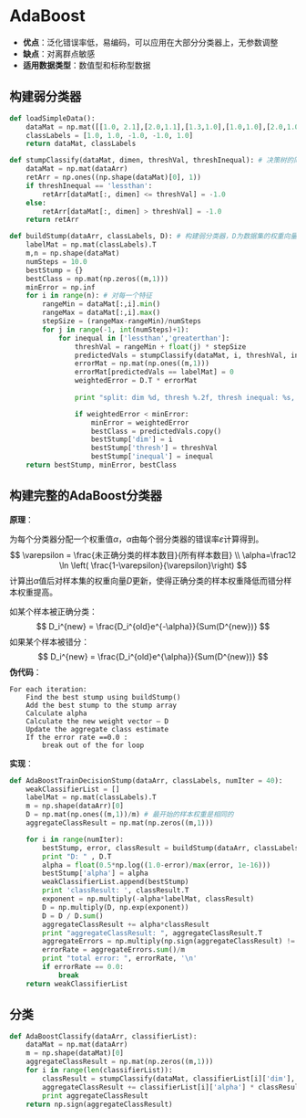 # AdaBoost

+ **优点**：泛化错误率低，易编码，可以应用在大部分分类器上，无参数调整
+ **缺点**：对离群点敏感
+ **适用数据类型**：数值型和标称型数据

## 构建弱分类器

```python
def loadSimpleData():
	dataMat = np.mat([[1.0, 2.1],[2.0,1.1],[1.3,1.0],[1.0,1.0],[2.0,1.0]])
	classLabels = [1.0, 1.0, -1.0, -1.0, 1.0]
	return dataMat, classLabels

def stumpClassify(dataMat, dimen, threshVal, threshInequal): # 决策树的简化版本,单层，弱分类器
	dataMat = np.mat(dataArr)
	retArr = np.ones((np.shape(dataMat)[0], 1))
	if threshInequal == 'lessthan':
		retArr[dataMat[:, dimen] <= threshVal] = -1.0
	else:
		retArr[dataMat[:, dimen] > threshVal] = -1.0
	return retArr

def buildStump(dataArr, classLabels, D): # 构建弱分类器，D为数据集的权重向量
	labelMat = np.mat(classLabels).T 
	m,n = np.shape(dataMat)
	numSteps = 10.0
	bestStump = {}
	bestClass = np.mat(np.zeros((m,1)))
	minError = np.inf 
	for i in range(n): # 对每一个特征
		rangeMin = dataMat[:,i].min()
		rangeMax = dataMat[:,i].max()
		stepSize = (rangeMax-rangeMin)/numSteps
		for j in range(-1, int(numSteps)+1):
			for inequal in ['lessthan','greaterthan']:
				threshVal = rangeMin + float(j) * stepSize
				predictedVals = stumpClassify(dataMat, i, threshVal, inequal)
				errorMat = np.mat(np.ones((m,1)))
				errorMat[predictedVals == labelMat] = 0
				weightedError = D.T * errorMat
				
				print "split: dim %d, thresh %.2f, thresh inequal: %s, the weighted error is %.3f" %(i, threshVal, inequal, weightedError)

				if weightedError < minError:
					minError = weightedError
					bestClass = predictedVals.copy()
					bestStump['dim'] = i
					bestStump['thresh'] = threshVal
					bestStump['inequal'] = inequal
	return bestStump, minError, bestClass

```

## 构建完整的AdaBoost分类器

**原理**：

为每个分类器分配一个权重值$\alpha$，$\alpha$由每个弱分类器的错误率$\varepsilon$计算得到。
$$
\varepsilon = \frac{未正确分类的样本数目}{所有样本数目} \\
\alpha=\frac12 \ln \left( \frac{1-\varepsilon}{\varepsilon}\right)
$$
计算出$\alpha$值后对样本集的权重向量$D$更新，使得正确分类的样本权重降低而错分样本权重提高。

如某个样本被正确分类：
$$
D_i^{new} = \frac{D_i^{old}e^{-\alpha}}{Sum(D^{new})}
$$
如果某个样本被错分：
$$
D_i^{new} = \frac{D_i^{old}e^{\alpha}}{Sum(D^{new})}
$$
**伪代码**：

```
For each iteration:
	Find the best stump using buildStump()
	Add the best stump to the stump array
	Calculate alpha
	Calculate the new weight vector – D
	Update the aggregate class estimate
	If the error rate ==0.0 : 
		break out of the for loop
```

**实现**：

```python
def AdaBoostTrainDecisionStump(dataArr, classLabels, numIter = 40):
	weakClassifierList = []
	labelMat = np.mat(classLabels).T
	m = np.shape(dataArr)[0]
	D = np.mat(np.ones((m,1))/m) # 最开始的样本权重是相同的
	aggregateClassResult = np.mat(np.zeros((m,1)))

	for i in range(numIter):
		bestStump, error, classResult = buildStump(dataArr, classLabels, D)
		print "D: " , D.T
		alpha = float(0.5*np.log((1.0-error)/max(error, 1e-16)))
		bestStump['alpha'] = alpha
		weakClassifierList.append(bestStump)
		print 'classResult: ', classResult.T
		exponent = np.multiply(-alpha*labelMat, classResult)
		D = np.multiply(D, np.exp(exponent))
		D = D / D.sum()
		aggregateClassResult += alpha*classResult
		print "aggregateClassResult: ", aggregateClassResult.T
		aggregateErrors = np.multiply(np.sign(aggregateClassResult) != labelMat, np.ones((m,1)))
		errorRate = aggregateErrors.sum()/m
		print "total error: ", errorRate, '\n'
		if errorRate == 0.0:
			break
	return weakClassifierList

```

## 分类

```python
def AdaBoostClassify(dataArr, classifierList):
	dataMat = np.mat(dataArr)
	m = np.shape(dataMat)[0]
	aggregateClassResult = np.mat(np.zeros((m,1)))
	for i in range(len(classifierList)):
		classResult = stumpClassify(dataMat, classifierList[i]['dim'], classifierList[i]['thresh'],classifierList[i]['inequal'])
		aggregateClassResult += classifierList[i]['alpha'] * classResult
		print aggregateClassResult
	return np.sign(aggregateClassResult)

```

